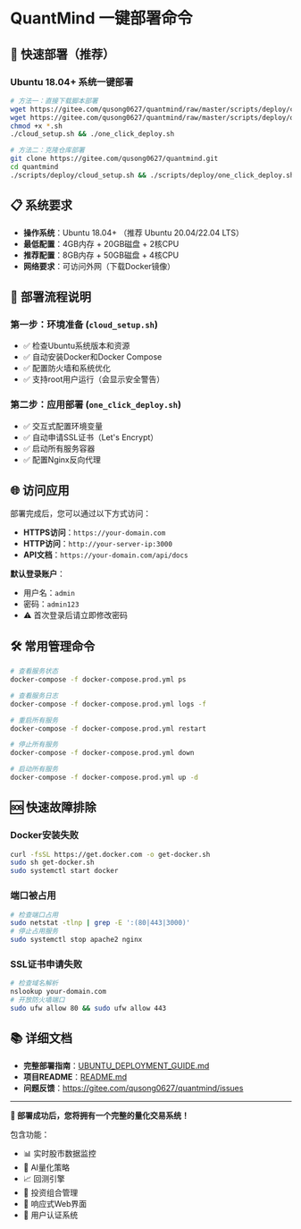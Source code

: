 # QuantMind 一键部署命令

## 🚀 快速部署（推荐）

### Ubuntu 18.04+ 系统一键部署

```bash
# 方法一：直接下载脚本部署
wget https://gitee.com/qusong0627/quantmind/raw/master/scripts/deploy/cloud_setup.sh
wget https://gitee.com/qusong0627/quantmind/raw/master/scripts/deploy/one_click_deploy.sh
chmod +x *.sh
./cloud_setup.sh && ./one_click_deploy.sh
```

```bash
# 方法二：克隆仓库部署
git clone https://gitee.com/qusong0627/quantmind.git
cd quantmind
./scripts/deploy/cloud_setup.sh && ./scripts/deploy/one_click_deploy.sh
```

## 📋 系统要求

- **操作系统**：Ubuntu 18.04+ （推荐 Ubuntu 20.04/22.04 LTS）
- **最低配置**：4GB内存 + 20GB磁盘 + 2核CPU
- **推荐配置**：8GB内存 + 50GB磁盘 + 4核CPU
- **网络要求**：可访问外网（下载Docker镜像）

## 🔧 部署流程说明

### 第一步：环境准备 (`cloud_setup.sh`)
- ✅ 检查Ubuntu系统版本和资源
- ✅ 自动安装Docker和Docker Compose
- ✅ 配置防火墙和系统优化
- ✅ 支持root用户运行（会显示安全警告）

### 第二步：应用部署 (`one_click_deploy.sh`)
- ✅ 交互式配置环境变量
- ✅ 自动申请SSL证书（Let's Encrypt）
- ✅ 启动所有服务容器
- ✅ 配置Nginx反向代理

## 🌐 访问应用

部署完成后，您可以通过以下方式访问：

- **HTTPS访问**：`https://your-domain.com`
- **HTTP访问**：`http://your-server-ip:3000`
- **API文档**：`https://your-domain.com/api/docs`

**默认登录账户**：
- 用户名：`admin`
- 密码：`admin123`
- ⚠️ 首次登录后请立即修改密码

## 🛠️ 常用管理命令

```bash
# 查看服务状态
docker-compose -f docker-compose.prod.yml ps

# 查看服务日志
docker-compose -f docker-compose.prod.yml logs -f

# 重启所有服务
docker-compose -f docker-compose.prod.yml restart

# 停止所有服务
docker-compose -f docker-compose.prod.yml down

# 启动所有服务
docker-compose -f docker-compose.prod.yml up -d
```

## 🆘 快速故障排除

### Docker安装失败
```bash
curl -fsSL https://get.docker.com -o get-docker.sh
sudo sh get-docker.sh
sudo systemctl start docker
```

### 端口被占用
```bash
# 检查端口占用
sudo netstat -tlnp | grep -E ':(80|443|3000)'
# 停止占用服务
sudo systemctl stop apache2 nginx
```

### SSL证书申请失败
```bash
# 检查域名解析
nslookup your-domain.com
# 开放防火墙端口
sudo ufw allow 80 && sudo ufw allow 443
```

## 📚 详细文档

- **完整部署指南**：[UBUNTU_DEPLOYMENT_GUIDE.md](./UBUNTU_DEPLOYMENT_GUIDE.md)
- **项目README**：[README.md](./README.md)
- **问题反馈**：https://gitee.com/qusong0627/quantmind/issues

---

**🎉 部署成功后，您将拥有一个完整的量化交易系统！**

包含功能：
- 📊 实时股市数据监控
- 🤖 AI量化策略
- 📈 回测引擎
- 💼 投资组合管理
- 📱 响应式Web界面
- 🔐 用户认证系统